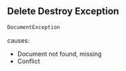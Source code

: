##  Delete Destroy Exception

```java
DocumentException
```

causes:

- Document not found, missing
- Conflict
 
